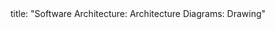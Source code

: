 <frontmatter>
title: "Software Architecture: Architecture Diagrams: Drawing"
</frontmatter>

<include src="unit-inPage-asFlat.md" boilerplate />